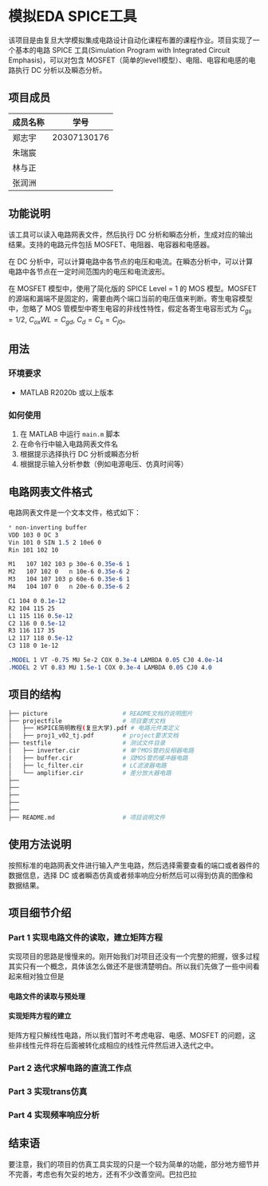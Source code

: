 # 模拟EDA SPICE工具

该项目是由复旦大学模拟集成电路设计自动化课程布置的课程作业。项目实现了一个基本的电路 SPICE 工具(Simulation Program with Integrated Circuit Emphasis)，可以对包含 MOSFET（简单的level1模型）、电阻、电容和电感的电路执行 DC 分析以及瞬态分析。

## 项目成员

| 成员名称 | 学号 |
| :----- | :---------: |
| 郑志宇 | 20307130176 |
| 朱瑞宸 |             |
| 林与正 |             |
| 张润洲 |             |

## 功能说明

该工具可以读入电路网表文件，然后执行 DC 分析和瞬态分析，生成对应的输出结果。支持的电路元件包括 MOSFET、电阻器、电容器和电感器。

在 DC 分析中，可以计算电路中各节点的电压和电流。在瞬态分析中，可以计算电路中各节点在一定时间范围内的电压和电流波形。

在 MOSFET 模型中，使用了简化版的 SPICE Level = 1 的 MOS 模型。MOSFET 的源端和漏端不是固定的，需要由两个端口当前的电压值来判断。寄生电容模型中，忽略了 MOS 管模型中寄生电容的非线性特性，假定各寄生电容形式为 $C_{gs}=1/2,~C_{ox}WL=C_{gd},~C_d=C_s=C_{j0}$。

## 用法

### 环境要求

- MATLAB R2020b 或以上版本

### 如何使用

1. 在 MATLAB 中运行 `main.m` 脚本
2. 在命令行中输入电路网表文件名
3. 根据提示选择执行 DC 分析或瞬态分析
4. 根据提示输入分析参数（例如电源电压、仿真时间等）

## 电路网表文件格式

电路网表文件是一个文本文件，格式如下：

```css
* non-inverting buffer
VDD 103 0 DC 3
Vin 101 0 SIN 1.5 2 10e6 0
Rin 101 102 10

M1   107 102 103 p 30e-6 0.35e-6 1
M2   107 102 0   n 10e-6 0.35e-6 2
M3   104 107 103 p 60e-6 0.35e-6 1
M4   104 107 0   n 20e-6 0.35e-6 2

C1 104 0 0.1e-12
R2 104 115 25
L1 115 116 0.5e-12
C2 116 0 0.5e-12
R3 116 117 35
L2 117 118 0.5e-12
C3 118 0 1e-12

.MODEL 1 VT -0.75 MU 5e-2 COX 0.3e-4 LAMBDA 0.05 CJ0 4.0e-14
.MODEL 2 VT 0.83 MU 1.5e-1 COX 0.3e-4 LAMBDA 0.05 CJ0 4.0
```

## 项目的结构

```bash
├── picture                 	# README文档的说明图片
├── projectfile                 # 项目要求文档
│   ├── HSPICE简明教程(复旦大学).pdf # 电路元件类定义
│   ├── proj1_v02_tj.pdf		# project要求文档
├── testfile                	# 测试文件目录
│   ├── inverter.cir       		# 单个MOS管的反相器电路
│   ├── buffer.cir          	# 双MOS管的缓冲器电路
│   ├── lc_filter.cir       	# LC滤波器电路
│   └── amplifier.cir       	# 差分放大器电路
├──
├──
├──
├──
├──
├── README.md               	# 项目说明文件
```

## 使用方法说明

按照标准的电路网表文件进行输入产生电路，然后选择需要查看的端口或者器件的数据信息，选择 DC 或者瞬态仿真或者频率响应分析然后可以得到仿真的图像和数据结果。

## 项目细节介绍

### Part 1 实现电路文件的读取，建立矩阵方程

实现项目的思路是慢慢来的。刚开始我们对项目还没有一个完整的把握，很多过程其实只有一个概念，具体该怎么做还不是很清楚明白。所以我们先做了一些中间看起来相对独立但是

#### 电路文件的读取与预处理

#### 实现矩阵方程的建立

矩阵方程只解线性电路，所以我们暂时不考虑电容、电感、MOSFET 的问题，这些非线性元件将在后面被转化成相应的线性元件然后进入迭代之中。

### Part 2 迭代求解电路的直流工作点

### Part 3 实现trans仿真

### Part 4 实现频率响应分析

## 结束语

要注意，我们的项目的仿真工具实现的只是一个较为简单的功能，部分地方细节并不完善，考虑也有欠妥的地方，还有不少改善空间。巴拉巴拉
